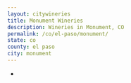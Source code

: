 ```yaml
---
layout: citywineries
title: Monument Wineries
description: Wineries in Monument, CO
permalink: /co/el-paso/monument/
state: co
county: el paso
city: monument
---
```

-
